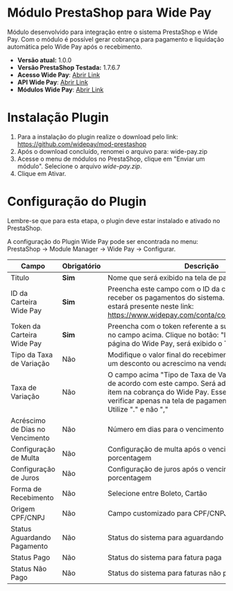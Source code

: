 #  Módulo PrestaShop para Wide Pay
Módulo desenvolvido para integração entre o sistema PrestaShop e Wide Pay. Com o módulo é possível gerar cobrança para pagamento e liquidação automática pelo Wide Pay após o recebimento.

* **Versão atual:** 1.0.0
* **Versão PrestaShop Testada:** 1.7.6.7
* **Acesso Wide Pay**: [Abrir Link](https://www.widepay.com/acessar)
* **API Wide Pay**: [Abrir Link](https://widepay.github.io/api/index.html)
* **Módulos Wide Pay**: [Abrir Link](https://widepay.github.io/api/modulos.html)

# Instalação Plugin

1. Para a instalação do plugin realize o download pelo link: https://github.com/widepay/mod-prestashop
2. Após o download concluído, renomei o arquivo para: wide-pay.zip
3. Acesse o menu de módulos no PrestaShop, clique em "Enviar um módulo". Selecione o arquivo *wide-pay.zip*.
4. Clique em Ativar.

# Configuração do Plugin
Lembre-se que para esta etapa, o plugin deve estar instalado e ativado no PrestaShop.

A configuração do Plugin Wide Pay pode ser encontrada no menu: PrestaShop -> Module Manager -> Wide Pay -> Configurar.


|Campo|Obrigatório|Descrição|
|--- |--- |--- |
|Titulo|**Sim**|Nome que será exibido na tela de pagamento|]
|ID da Carteira Wide Pay |**Sim** |Preencha este campo com o ID da carteira que deseja receber os pagamentos do sistema. O ID de sua carteira estará presente neste link: https://www.widepay.com/conta/configuracoes/carteiras|
|Token da Carteira Wide Pay|**Sim**|Preencha com o token referente a sua carteira escolhida no campo acima. Clique no botão: "Integrações" na página do Wide Pay, será exibido o Token|
|Tipo da Taxa de Variação|Não|Modifique o valor final do recebimento. Configure aqui um desconto ou acrescimo na venda.|
|Taxa de Variação|Não|O campo acima "Tipo de Taxa de Variação" será aplicado de acordo com este campo. Será adicionado um novo item na cobrança do Wide Pay. Esse item será possível verificar apenas na tela de pagamento do Wide Pay. Utilize "." e não ","|
|Acréscimo de Dias no Vencimento|Não|Número em dias para o vencimento do Boleto.|
|Configuração de Multa|Não|Configuração de multa após o vencimento. Valor em porcentagem|
|Configuração de Juros|Não|Configuração de juros após o vencimento. Valor em porcentagem|
|Forma de Recebimento|Não|Selecione entre Boleto, Cartão|
|Origem CPF/CNPJ|Não|Campo customizado para CPF/CNPJ|
|Status Aguardando Pagamento|Não|Status do sistema para aguardando pagamento|
|Status Pago|Não|Status do sistema para fatura paga|
|Status Não Pago|Não|Status do sistema para faturas não pagas|
